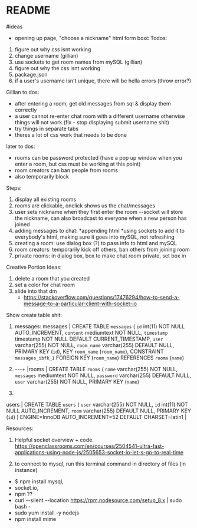 # README #

#ideas

* opening up page, "choose a nickname" html form boxc
Todos:
1. figure out why css isnt working
2. change username (gillian)
3. use sockets to get room names from mySQL (gillian)
4. figure out why the css isnt working
5. package.json
6. if a user's username isn't unique, there will be hella errors (throw error?)

Gillian to dos:
- after entering a room, get old messages from sql & display them correctly
- a user cannot re-enter chat room with a different username otherwise things will not work (fix - stop displaying submit username shit)
- try things in separate tabs
- theres a lot of css work that needs to be done


later to dos:
- rooms can be password protected (have a pop up window when you enter a room, but css must be working at this point)
- room creators can ban people from rooms
- also temporarily block

Steps:
1. display all existing rooms
2. rooms are clickable, onclick shows us the chat/messages
3. user sets nickname when they first enter the room --socket will store the nickname, can also broadcast to everyone when a new person has joined
4. adding messages to chat:
    *appending html
    *using sockets to add it to everybody's html, making sure it goes into mySQL, not refreshing
5. creating a room: use dialog box (?) to pass info to html and mySQL
6. room creators: temporarily kick off others, ban others from joining room
7. private rooms: in dialog box, box to make chat room private, set box in


Creative Portion Ideas:
1. delete a room that you created
2. set a color for chat room
3. slide into that dm
    * https://stackoverflow.com/questions/17476294/how-to-send-a-message-to-a-particular-client-with-socket-io 

Show create table shit:
1. messages:
messages | CREATE TABLE `messages` (
  `id` int(11) NOT NULL AUTO_INCREMENT,
  `content` mediumtext NOT NULL,
  `timestamp` timestamp NOT NULL DEFAULT CURRENT_TIMESTAMP,
  `user` varchar(255) NOT NULL,
  `room_name` varchar(255) DEFAULT NULL,
  PRIMARY KEY (`id`),
  KEY `room_name` (`room_name`),
  CONSTRAINT `messages_ibfk_1` FOREIGN KEY (`room_name`) REFERENCES `rooms` (`name`)

  2. ---+
|rooms | CREATE TABLE `rooms` (
  `name` varchar(255) NOT NULL,
  `messages` mediumtext NOT NULL,
  `password` varchar(255) DEFAULT NULL,
  `user` varchar(255) NOT NULL,
  PRIMARY KEY (`name`)

3. 
  users | CREATE TABLE `users` (
  `user` varchar(255) NOT NULL,
  `id` int(11) NOT NULL AUTO_INCREMENT,
  `room` varchar(255) DEFAULT NULL,
  PRIMARY KEY (`id`)
) ENGINE=InnoDB AUTO_INCREMENT=52 DEFAULT CHARSET=latin1 |

  Resources:
  1. Helpful socket overview + code. https://openclassrooms.com/en/courses/2504541-ultra-fast-applications-using-node-js/2505653-socket-io-let-s-go-to-real-time 

  2. to connect to mysql, run this terminal command in directory of files (in instance)
 -  $ npm install mysql, 
 - socket.io,  
 - npm ??
 - curl --silent --location https://rpm.nodesource.com/setup_8.x | sudo bash -
 - sudo yum install -y nodejs
 - npm install mime


  


